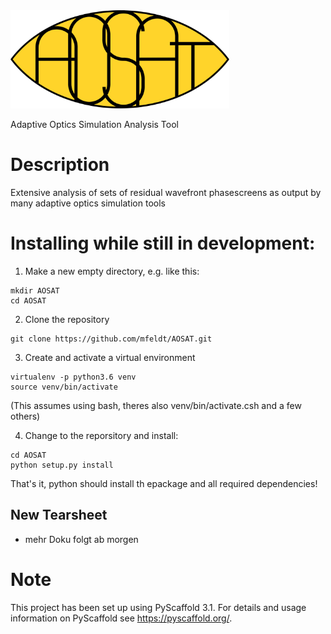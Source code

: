 <img src="/src/aosat/img/aosat_logo.png" width="350px"/>


Adaptive Optics Simulation Analysis Tool


Description
===========

Extensive analysis of sets of residual wavefront phasescreens as output by many adaptive optics simulation tools


Installing while still in development:
====================

1. Make a new empty directory, e.g. like this:
```
mkdir AOSAT
cd AOSAT
```

2. Clone the repository
```
git clone https://github.com/mfeldt/AOSAT.git
```

3. Create and activate a virtual environment
```
virtualenv -p python3.6 venv
source venv/bin/activate
```
(This assumes using bash, theres also venv/bin/activate.csh and a few others)

4. Change to the reporsitory and install:
```
cd AOSAT
python setup.py install
```

That's it, python should install th epackage and all required dependencies!

New Tearsheet
---------------
* mehr Doku folgt ab morgen


Note
====

This project has been set up using PyScaffold 3.1. For details and usage
information on PyScaffold see https://pyscaffold.org/.
